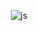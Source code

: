




<div align="center">

![js](https://user-images.githubusercontent.com/85500087/234930331-23009943-7e79-4c3d-b8fd-bd44764e0916.png)
  
</div>
